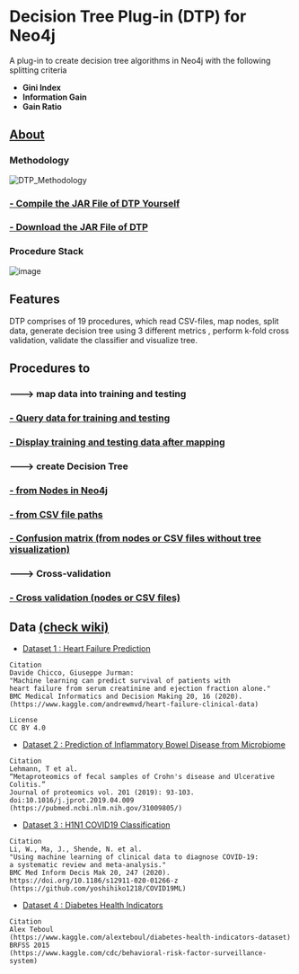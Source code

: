 # Decision Tree Plug-in (DTP) for Neo4j
A plug-in to create decision tree algorithms in Neo4j with the following splitting criteria
* **Gini Index**
* **Information Gain**
* **Gain Ratio**

## [About](https://github.com/clumsyspeedboat/Decision-Tree-Neo4j/wiki#About)
### Methodology

![DTP_Methodology](https://user-images.githubusercontent.com/57228346/155505999-9aae2aa8-c84e-45cc-b3d5-039c57600fa0.png)
### [- Compile the JAR File of DTP Yourself](https://github.com/clumsyspeedboat/Decision-Tree-Neo4j/wiki/Install-Decision-Tree-Plugin-in-Neo4j)
### [- Download the JAR File of DTP](https://github.com/clumsyspeedboat/Decision-Tree-Neo4j/tree/main/Jar%20File)

### Procedure Stack
![image](https://github.com/clumsyspeedboat/Decision-Tree-Neo4j/assets/57228346/d485ac24-7180-4945-8ba7-86f98c128806)

## Features

DTP comprises of 19 procedures, which read CSV-files, map nodes, split data,
generate decision tree using 3 different metrics , perform k-fold cross
validation, validate the classifier and visualize tree.

## Procedures to 
### ---> map data into training and testing
### [- Query data for training and testing](https://github.com/clumsyspeedboat/Decision-Tree-Neo4j/wiki/Query-nodes-from-Neo4j#query-data)
### [- Display training and testing data after mapping]()

### ---> create Decision Tree
### [- from Nodes in Neo4j](https://github.com/clumsyspeedboat/Decision-Tree-Neo4j/wiki/Decision-Tree-from-Nodes)
### [- from CSV file paths](https://github.com/clumsyspeedboat/Decision-Tree-Neo4j/wiki/Decision-Tree-from-CSV-files)
### [- Confusion matrix (from nodes or CSV files without tree visualization)](https://github.com/clumsyspeedboat/Decision-Tree-Neo4j/wiki/Confusion-matrix-(from-nodes--or-CSV-files-without-tree-visualization))

### ---> Cross-validation
### [- Cross validation (nodes or CSV files)](https://github.com/clumsyspeedboat/Decision-Tree-Neo4j/wiki/Cross-validation-(nodes-or-CSV-files))


## Data [(check wiki)](https://github.com/clumsyspeedboat/Decision-Tree-Neo4j/wiki)
* [Dataset 1 : Heart Failure Prediction](https://github.com/clumsyspeedboat/Decision-Tree-Neo4j/blob/main/Dataset%201%20-%20Heart%20Failure%20Prediction/Heart%20Failure%20Prediction.csv)
```
Citation
Davide Chicco, Giuseppe Jurman: 
"Machine learning can predict survival of patients with 
heart failure from serum creatinine and ejection fraction alone." 
BMC Medical Informatics and Decision Making 20, 16 (2020). 
(https://www.kaggle.com/andrewmvd/heart-failure-clinical-data)

License
CC BY 4.0
``` 
* [Dataset 2 : Prediction of Inflammatory Bowel Disease from Microbiome](https://github.com/clumsyspeedboat/Decision-Tree-Neo4j/blob/main/Dataset%202%20-%20Metaprotein/Metaprotein_50.csv)
```
Citation
Lehmann, T et al. 
“Metaproteomics of fecal samples of Crohn's disease and Ulcerative Colitis.” 
Journal of proteomics vol. 201 (2019): 93-103. 
doi:10.1016/j.jprot.2019.04.009
(https://pubmed.ncbi.nlm.nih.gov/31009805/)
``` 
* [Dataset 3 : H1N1 COVID19 Classification](https://github.com/clumsyspeedboat/Decision-Tree-Neo4j/blob/main/Dataset%203%20-%20Flu%20Classification/Flu_Classification.csv)
```
Citation
Li, W., Ma, J., Shende, N. et al. 
"Using machine learning of clinical data to diagnose COVID-19: 
a systematic review and meta-analysis." 
BMC Med Inform Decis Mak 20, 247 (2020). 
https://doi.org/10.1186/s12911-020-01266-z
(https://github.com/yoshihiko1218/COVID19ML)
``` 
* [Dataset 4 : Diabetes Health Indicators](https://github.com/clumsyspeedboat/Decision-Tree-Neo4j/blob/main/Dataset%204%20-%20Diabetes/diabetes_health_indicators.csv)
```
Citation
Alex Teboul 
(https://www.kaggle.com/alexteboul/diabetes-health-indicators-dataset)
BRFSS 2015
(https://www.kaggle.com/cdc/behavioral-risk-factor-surveillance-system)
``` 
